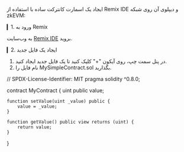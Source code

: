  ایجاد یک اسمارت کانترکت ساده با استفاده از Remix IDE و دیپلوی آن روی شبکه zkEVM:

 ▎1. ورود به Remix

به وب‌سایت [Remix IDE](https://remix.ethereum.org/) بروید.

▎2. ایجاد یک فایل جدید

1. در پنل سمت چپ، روی آیکون "+" کلیک کنید تا یک فایل جدید ایجاد کنید.
2. نام فایل را MySimpleContract.sol بگذارید.


// SPDX-License-Identifier: MIT
pragma solidity ^0.8.0;

contract MyContract {
    uint public value;

    function setValue(uint _value) public {
        value = _value;
    }

    function getValue() public view returns (uint) {
        return value;
    }
}

